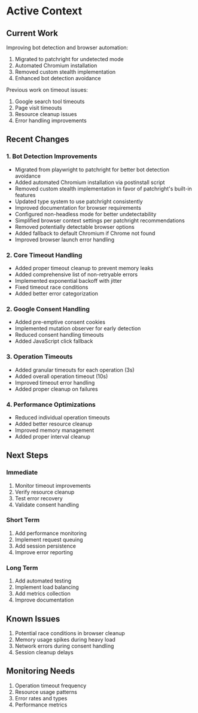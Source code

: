 # Active Context

## Current Work
Improving bot detection and browser automation:
1. Migrated to patchright for undetected mode
2. Automated Chromium installation
3. Removed custom stealth implementation
4. Enhanced bot detection avoidance

Previous work on timeout issues:
1. Google search tool timeouts
2. Page visit timeouts
3. Resource cleanup issues
4. Error handling improvements

## Recent Changes

### 1. Bot Detection Improvements
- Migrated from playwright to patchright for better bot detection avoidance
- Added automated Chromium installation via postinstall script
- Removed custom stealth implementation in favor of patchright's built-in features
- Updated type system to use patchright consistently
- Improved documentation for browser requirements
- Configured non-headless mode for better undetectability
- Simplified browser context settings per patchright recommendations
- Removed potentially detectable browser options
- Added fallback to default Chromium if Chrome not found
- Improved browser launch error handling

### 2. Core Timeout Handling
- Added proper timeout cleanup to prevent memory leaks
- Added comprehensive list of non-retryable errors
- Implemented exponential backoff with jitter
- Fixed timeout race conditions
- Added better error categorization

### 2. Google Consent Handling
- Added pre-emptive consent cookies
- Implemented mutation observer for early detection
- Reduced consent handling timeouts
- Added JavaScript click fallback

### 3. Operation Timeouts
- Added granular timeouts for each operation (3s)
- Added overall operation timeout (10s)
- Improved timeout error handling
- Added proper cleanup on failures

### 4. Performance Optimizations
- Reduced individual operation timeouts
- Added better resource cleanup
- Improved memory management
- Added proper interval cleanup

## Next Steps

### Immediate
1. Monitor timeout improvements
2. Verify resource cleanup
3. Test error recovery
4. Validate consent handling

### Short Term
1. Add performance monitoring
2. Implement request queuing
3. Add session persistence
4. Improve error reporting

### Long Term
1. Add automated testing
2. Implement load balancing
3. Add metrics collection
4. Improve documentation

## Known Issues
1. Potential race conditions in browser cleanup
2. Memory usage spikes during heavy load
3. Network errors during consent handling
4. Session cleanup delays

## Monitoring Needs
1. Operation timeout frequency
2. Resource usage patterns
3. Error rates and types
4. Performance metrics